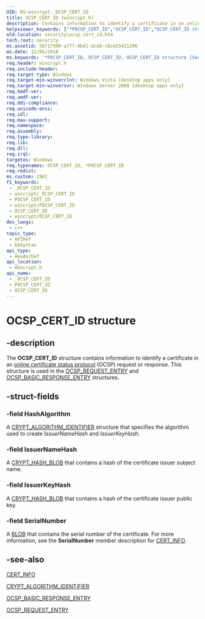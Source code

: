 ```yaml
---
UID: NS:wincrypt._OCSP_CERT_ID
title: OCSP_CERT_ID (wincrypt.h)
description: Contains information to identify a certificate in an online certificate status protocol (OCSP) request or response.
helpviewer_keywords: ["*POCSP_CERT_ID","OCSP_CERT_ID","OCSP_CERT_ID structure [Security]","POCSP_CERT_ID","POCSP_CERT_ID structure pointer [Security]","security.ocsp_cert_id","wincrypt/OCSP_CERT_ID","wincrypt/POCSP_CERT_ID"]
old-location: security\ocsp_cert_id.htm
tech.root: security
ms.assetid: 58717990-a7f7-4b41-aceb-cbce55411396
ms.date: 12/05/2018
ms.keywords: '*POCSP_CERT_ID, OCSP_CERT_ID, OCSP_CERT_ID structure [Security], POCSP_CERT_ID, POCSP_CERT_ID structure pointer [Security], security.ocsp_cert_id, wincrypt/OCSP_CERT_ID, wincrypt/POCSP_CERT_ID'
req.header: wincrypt.h
req.include-header: 
req.target-type: Windows
req.target-min-winverclnt: Windows Vista [desktop apps only]
req.target-min-winversvr: Windows Server 2008 [desktop apps only]
req.kmdf-ver: 
req.umdf-ver: 
req.ddi-compliance: 
req.unicode-ansi: 
req.idl: 
req.max-support: 
req.namespace: 
req.assembly: 
req.type-library: 
req.lib: 
req.dll: 
req.irql: 
targetos: Windows
req.typenames: OCSP_CERT_ID, *POCSP_CERT_ID
req.redist: 
ms.custom: 19H1
f1_keywords:
 - _OCSP_CERT_ID
 - wincrypt/_OCSP_CERT_ID
 - POCSP_CERT_ID
 - wincrypt/POCSP_CERT_ID
 - OCSP_CERT_ID
 - wincrypt/OCSP_CERT_ID
dev_langs:
 - c++
topic_type:
 - APIRef
 - kbSyntax
api_type:
 - HeaderDef
api_location:
 - Wincrypt.h
api_name:
 - _OCSP_CERT_ID
 - POCSP_CERT_ID
 - OCSP_CERT_ID
---
```


# OCSP_CERT_ID structure


## -description

The <b>OCSP_CERT_ID</b> structure contains information to identify a certificate in an <a href="/windows/desktop/SecGloss/o-gly">online certificate status protocol</a> (OCSP) request or response. This structure is used in the <a href="/windows/desktop/api/wincrypt/ns-wincrypt-ocsp_request_entry">OCSP_REQUEST_ENTRY</a> and <a href="/windows/desktop/api/wincrypt/ns-wincrypt-ocsp_basic_response_entry">OCSP_BASIC_RESPONSE_ENTRY</a> structures.

## -struct-fields

### -field HashAlgorithm

A <a href="/windows/desktop/api/wincrypt/ns-wincrypt-crypt_algorithm_identifier">CRYPT_ALGORITHM_IDENTIFIER</a> structure that specifies the algorithm used to create <i>IssuerNameHash</i> and <i>IssuerKeyHash</i>.

### -field IssuerNameHash

A <a href="/previous-versions/windows/desktop/legacy/aa381414(v=vs.85)">CRYPT_HASH_BLOB</a> that contains a hash of the certificate issuer subject name.

### -field IssuerKeyHash

A <a href="/previous-versions/windows/desktop/legacy/aa381414(v=vs.85)">CRYPT_HASH_BLOB</a> that contains a hash of the certificate issuer public key.

### -field SerialNumber

A <a href="/windows/desktop/SecGloss/b-gly">BLOB</a> that contains the serial number of the certificate. For more information, see the <b>SerialNumber</b> member description for <a href="/windows/desktop/api/wincrypt/ns-wincrypt-cert_info">CERT_INFO</a>.

## -see-also

<a href="/windows/desktop/api/wincrypt/ns-wincrypt-cert_info">CERT_INFO</a>



<a href="/windows/desktop/api/wincrypt/ns-wincrypt-crypt_algorithm_identifier">CRYPT_ALGORITHM_IDENTIFIER</a>



<a href="/windows/desktop/api/wincrypt/ns-wincrypt-ocsp_basic_response_entry">OCSP_BASIC_RESPONSE_ENTRY</a>



<a href="/windows/desktop/api/wincrypt/ns-wincrypt-ocsp_request_entry">OCSP_REQUEST_ENTRY</a>

